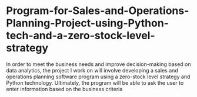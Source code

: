 # Program-for-Sales-and-Operations-Planning-Project-using-Python-tech-and-a-zero-stock-level-strategy
In order to meet the business needs and improve decision-making based on data analytics, the project I work on will involve developing a sales and operations planning software program using a zero-stock level strategy and Python technology. Ultimately, the program will be able to ask the user to enter information based on the business criteria
